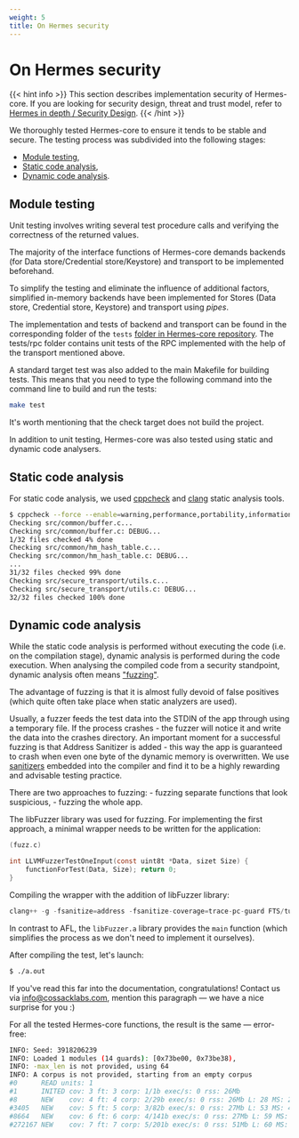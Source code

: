```yaml
---
weight: 5
title: On Hermes security
---
```


# On Hermes security


{{< hint info >}}
This section describes implementation security of Hermes-core.
If you are looking for security design, threat and trust model, refer to [Hermes in depth / Security Design](/hermes/hermes-in-depth/security-design/).
{{< /hint >}}


We thoroughly tested Hermes-core to ensure it tends to be stable and secure.
The testing process was subdivided into the following stages:

* [Module testing](#module-testing),
* [Static code analysis](#static-code-analysis),
* [Dynamic code analysis](#dynamic-code-analysis).


## Module testing

Unit testing involves writing several test procedure calls and verifying the correctness of the returned values.

The majority of the interface functions of Hermes-core demands backends (for Data store/Credential store/Keystore) and transport to be implemented beforehand.

To simplify the testing and eliminate the influence of additional factors, simplified in-memory backends have been implemented for Stores (Data store, Credential store, Keystore) and transport using *pipes*.

The implementation and tests of backend and transport can be found in the corresponding folder of the `tests` [folder in Hermes-core repository](https://github.com/cossacklabs/hermes-core/tree/master/tests). The tests/rpc folder contains unit tests of the RPC implemented with the help of the transport mentioned above.

A standard target test was also added to the main Makefile for building tests. This means that you need to type the following command into the command line to build and run the tests:

```bash
make test
```

It's worth mentioning that the check target does not build the project.

In addition to unit testing, Hermes-core was also tested using static and dynamic code analysers.

## Static code analysis

For static code analysis, we used [cppcheck](http://cppcheck.sourceforge.net/) and [clang](https://clang.llvm.org/) static analysis tools.

```bash
$ cppcheck --force --enable=warning,performance,portability,information,missingInclude --inconclusive --std=posix --std=c89 -I include --error-exitcode=1 ./src
Checking src/common/buffer.c...
Checking src/common/buffer.c: DEBUG...
1/32 files checked 4% done
Checking src/common/hm_hash_table.c...
Checking src/common/hm_hash_table.c: DEBUG...
...
31/32 files checked 99% done
Checking src/secure_transport/utils.c...
Checking src/secure_transport/utils.c: DEBUG...
32/32 files checked 100% done
```

## Dynamic code analysis

While the static code analysis is performed without executing the code (i.e. on the compilation stage), dynamic analysis is performed during the code execution. When analysing the compiled code from a security standpoint, dynamic analysis often means ["fuzzing"](https://en.wikipedia.org/wiki/Fuzzing).

The advantage of fuzzing is that it is almost fully devoid of false positives (which quite often take place when static analyzers are used).

Usually, a fuzzer feeds the test data into the STDIN of the app through using a temporary file. If the process crashes - the fuzzer will notice it and write the data into the crashes directory. An important moment for a successful fuzzing is that Address Sanitizer is added - this way the app is guaranteed to crash when even one byte of the dynamic memory is overwritten. We use [sanitizers](https://github.com/google/sanitizers) embedded into the compiler and find it to be a highly rewarding and advisable testing practice.

There are two approaches to fuzzing: - fuzzing separate functions that look suspicious, - fuzzing the whole app.

The libFuzzer library was used for fuzzing. For implementing the first approach, a minimal wrapper needs to be written for the application:

```c
(fuzz.c)

int LLVMFuzzerTestOneInput(const uint8t *Data, sizet Size) { 
	functionForTest(Data, Size); return 0; 
}
```
Compiling the wrapper with the addition of libFuzzer library:

```c
clang++ -g -fsanitize=address -fsanitize-coverage=trace-pc-guard FTS/tutorial/fuzz.c libFuzzer.a
```

In contrast to AFL, the `libFuzzer.a` library provides the `main` function (which simplifies the process as we don't need to implement it ourselves).

After compiling the test, let's launch:

```bash
$ ./a.out
```

If you've read this far into the documentation, congratulations! Contact us via [info@cossacklabs.com](mailto:info@cossacklabs.com), mention this paragraph — we have a nice surprise for you :)

For all the tested Hermes-core functions, the result is the same — error-free:

```bash
INFO: Seed: 3918206239
INFO: Loaded 1 modules (14 guards): [0x73be00, 0x73be38),
INFO: -max_len is not provided, using 64
INFO: A corpus is not provided, starting from an empty corpus
#0      READ units: 1
#1      INITED cov: 3 ft: 3 corp: 1/1b exec/s: 0 rss: 26Mb
#8      NEW    cov: 4 ft: 4 corp: 2/29b exec/s: 0 rss: 26Mb L: 28 MS: 2 InsertByte-InsertRepeatedBytes-
#3405   NEW    cov: 5 ft: 5 corp: 3/82b exec/s: 0 rss: 27Mb L: 53 MS: 4 InsertByte-EraseBytes-...
#8664   NEW    cov: 6 ft: 6 corp: 4/141b exec/s: 0 rss: 27Mb L: 59 MS: 3 CrossOver-EraseBytes-...
#272167 NEW    cov: 7 ft: 7 corp: 5/201b exec/s: 0 rss: 51Mb L: 60 MS: 1 InsertByte-
```